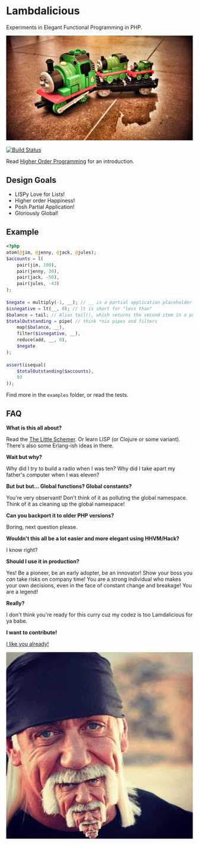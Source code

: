 # Lambdalicious

Experiments in Elegant Functional Programming in PHP.

![Recursive Percy](docs/recursive_percy2.jpg "Recursive Percy")

[![Build Status](https://travis-ci.org/mathiasverraes/lambdalicious.svg)](https://travis-ci.org/mathiasverraes/lambdalicious)

Read [Higher Order Programming](http://verraes.net/2014/11/higher-order-programming/) for an introduction.

## Design Goals

- LISPy Love for Lists!
- Higher order Happiness!
- Posh Partial Application!
- Gloriously Global!

## Example

```php
<?php
atom(@jim, @jenny, @jack, @jules);
$accounts = l(
    pair(jim, 100),
    pair(jenny, 30),
    pair(jack, -50),
    pair(jules, -43)
);

$negate = multiply(-1, __); // __ is a partial application placeholder
$isnegative = lt(__, 0); // lt is short for "less than"
$balance = tail; // Alias tail(), which returns the second item in a pair
$totalOutstanding = pipe( // think *nix pipes and filters
    map($balance, __), 
    filter($isnegative, __), 
    reduce(add, __, 0),
    $negate
);

assert(isequal(
    $totalOutstanding($accounts),
    93
));
```

Find more in the `examples` folder, or read the tests.

## FAQ

**What is this all about?**

Read the [The Little Schemer](http://www.amazon.com/gp/product/0262560992/ref=as_li_tl?ie=UTF8&camp=1789&creative=390957&creativeASIN=0262560992&linkCode=as2&tag=verraesnet-20&linkId=LWAZ2Z4LXEVNZNAH).
Or learn LISP (or Clojure or some variant). There's also some Erlang-ish ideas in there.

**Wait but why?**

Why did I try to build a radio when I was ten? Why did I take apart my father's computer when I was eleven?

**But but but... Global functions? Global constants?**

You're very observant! Don't think of it as polluting the global namespace. Think of it as cleaning up the global namespace!

**Can you backport it to older PHP versions?**

Boring, next question please.

**Wouldn't this all be a lot easier and more elegant using HHVM/Hack?**

I know right?

**Should I use it in production?**

Yes! Be a pioneer, be an early adopter, be an innovator! Show your boss you *can* take risks on company time! You are a
strong individual who makes your own decisions, even in the face of constant change and breakage! You are a legend!

**Really?**

I don't think you're ready for this curry cuz my codez is too Lamdalicious for ya babe.

**I want to contribute!**

[I like you already!](https://github.com/mathiasverraes/lambdalicious/blob/master/CONTRIBUTING.md)

![Recursive Mustache](docs/recursive_mustache.jpg "Recursive Mustache")
